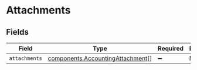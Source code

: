 # Attachments


## Fields

| Field                                                                                | Type                                                                                 | Required                                                                             | Description                                                                          |
| ------------------------------------------------------------------------------------ | ------------------------------------------------------------------------------------ | ------------------------------------------------------------------------------------ | ------------------------------------------------------------------------------------ |
| `attachments`                                                                        | [components.AccountingAttachment](../../models/components/accountingattachment.md)[] | :heavy_minus_sign:                                                                   | N/A                                                                                  |